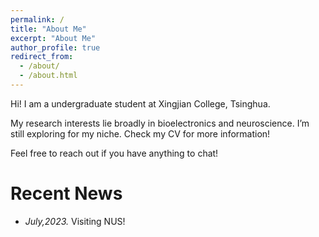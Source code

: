 ```yaml
---
permalink: /
title: "About Me"
excerpt: "About Me"
author_profile: true
redirect_from: 
  - /about/
  - /about.html
---
```


Hi! I am a undergraduate student at Xingjian College, Tsinghua.

My research interests lie broadly in bioelectronics and neuroscience. I’m still exploring for my niche. Check my CV for more information!

Feel free to reach out if you have anything to chat!

# Recent News

- *July,2023.* Visiting NUS!